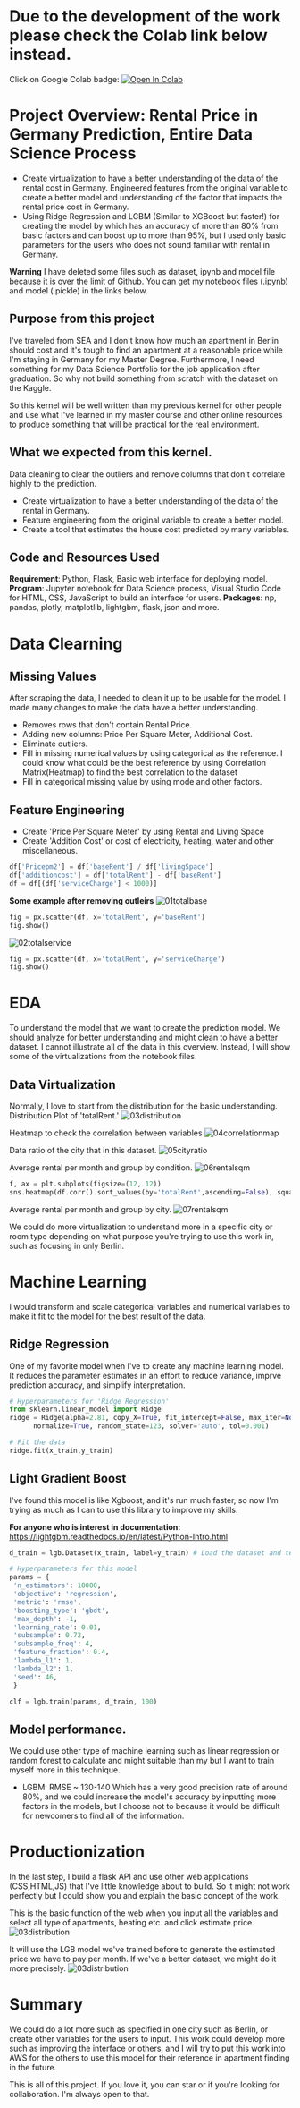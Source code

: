 # Due to the development of the work please check the Colab link below instead.

Click on Google Colab badge: [![Open In Colab](https://colab.research.google.com/assets/colab-badge.svg)](https://colab.research.google.com/drive/1biEgivJEOUVS8KbeTXyb1lNgsVtbitYj)

# Project Overview: Rental Price in Germany Prediction, Entire Data Science Process
- Create virtualization to have a better understanding of the data of the rental cost in Germany.
Engineered features from the original variable to create a better model and understanding of the factor that impacts the rental price cost in Germany.
- Using Ridge Regression and LGBM (Similar to XGBoost but faster!) for creating the model by which has an accuracy of more than 80% from basic factors and can boost up to more than 95%, but I used only basic parameters for the users who does not sound familiar with rental in Germany.

**Warning** I have deleted some files such as dataset, ipynb and model file because it is over the limit of Github. You can get my notebook files (.ipynb) and model (.pickle) in the links below.

## Purpose from this project

I've traveled from SEA and I don't know how much an apartment in Berlin should cost and it's tough to find an apartment at a reasonable price while I'm staying in Germany for my Master Degree. Furthermore, I need something for my Data Science Portfolio for the job application after graduation. So why not build something from scratch with the dataset on the Kaggle.

So this kernel will be well written than my previous kernel for other people and use what I've learned in my master course and other online resources to produce something that will be practical for the real environment.

## What we expected from this kernel.
Data cleaning to clear the outliers and remove columns that don't correlate highly to the prediction.
- Create virtualization to have a better understanding of the data of the rental in Germany.
- Feature engineering from the original variable to create a better model.
- Create a tool that estimates the house cost predicted by many variables.

## Code and Resources Used
**Requirement**: Python, Flask, Basic web interface for deploying model.
**Program**: Jupyter notebook for Data Science process, Visual Studio Code for HTML, CSS, JavaScript to build an interface for users.
**Packages**: np, pandas, plotly, matplotlib, lightgbm, flask, json and more.

# Data Clearning

## Missing Values
After scraping the data, I needed to clean it up to be usable for the model. I made many changes to make the data have a better understanding.
- Removes rows that don't contain Rental Price.
- Adding new columns: Price Per Square Meter, Additional Cost.
- Eliminate outliers.
- Fill in missing numerical values by using categorical as the reference. I could know what could be the best reference by using Correlation Matrix(Heatmap) to find the best correlation to the dataset
- Fill in categorical missing value by using mode and other factors.


## Feature Engineering
- Create 'Price Per Square Meter' by using Rental and Living Space
- Create 'Addition Cost' or cost of electricity, heating, water and other miscellaneous.
```Python
df['Pricepm2'] = df['baseRent'] / df['livingSpace']
df['additioncost'] = df['totalRent'] - df['baseRent']
df = df[(df['serviceCharge'] < 1000)]
```

**Some example after removing outleirs**
![01totalbase](link)
```Python
fig = px.scatter(df, x='totalRent', y='baseRent')
fig.show()
```

![02totalservice](link)
```Python
fig = px.scatter(df, x='totalRent', y='serviceCharge')
fig.show()
```

# EDA
To understand the model that we want to create the prediction model. We should analyze for better understanding and might clean to have a better dataset. I cannot illustrate all of the data in this overview. Instead, I will show some of the virtualizations from the notebook files.

## Data Virtualization
Normally, I love to start from the distribution for the basic understanding. Distribution Plot of 'totalRent.'
![03distribution](link)



Heatmap to check the correlation between variables
![04correlationmap](link)


Data ratio of the city that in this dataset.
![05cityratio](link)

Average rental per month and group by condition.
![06rentalsqm](link)
```Python
f, ax = plt.subplots(figsize=(12, 12))
sns.heatmap(df.corr().sort_values(by='totalRent',ascending=False), square = True,fmt='.2f' ,annot = True)
```

Average rental per month and group by city.
![07rentalsqm](link)

We could do more virtualization to understand more in a specific city or room type depending on what purpose you're trying to use this work in, such as focusing in only Berlin.

# Machine Learning
I would transform and scale categorical variables and numerical variables to make it fit to the model for the best result of the data.

## Ridge Regression
One of my favorite model when I've to create any machine learning model. It reduces the parameter estimates in an effort to reduce variance, imprve prediction accuracy, and simplify interpretation.
```Python
# Hyperparameters for 'Ridge Regression'
from sklearn.linear_model import Ridge
ridge = Ridge(alpha=2.81, copy_X=True, fit_intercept=False, max_iter=None,
      normalize=True, random_state=123, solver='auto', tol=0.001)

# Fit the data
ridge.fit(x_train,y_train)
```
## Light Gradient Boost
I've found this model is like Xgboost, and it's run much faster, so now I'm trying as much as I can to use this library to improve my skills.

**For anyone who is interest in documentation:** https://lightgbm.readthedocs.io/en/latest/Python-Intro.html
```Python
d_train = lgb.Dataset(x_train, label=y_train) # Load the dataset and test

# Hyperparameters for this model
params = {
 'n_estimators': 10000,
 'objective': 'regression',
 'metric': 'rmse',
 'boosting_type': 'gbdt',
 'max_depth': -1,
 'learning_rate': 0.01,
 'subsample': 0.72,
 'subsample_freq': 4,
 'feature_fraction': 0.4,
 'lambda_l1': 1,
 'lambda_l2': 1,
 'seed': 46,
 }

clf = lgb.train(params, d_train, 100)
```

## Model performance.
We could use other type of machine learning such as linear regression or random forest to calculate and might suitable than my but I want to train myself more in this technique.
- LGBM: RMSE ~ 130-140
Which has a very good precision rate of around 80%, and we could increase the model's accuracy by inputting more factors in the models, but I choose not to because it would be difficult for newcomers to find all of the information.

# Productionization
In the last step, I build a flask API and use other web applications (CSS,HTML,JS) that I've little knowledge about to build. So it might not work perfectly but I could show you and explain the basic concept of the work.

This is the basic function of the web when you input all the variables and select all type of apartments, heating etc. and click estimate price.
![03distribution](link)

It will use the LGB model we've trained before to generate the estimated price we have to pay per month. If we've a better dataset, we might do it more precisely.
![03distribution](link)

# Summary
We could do a lot more such as specified in one city such as Berlin, or create other variables for the users to input. This work could develop more such as improving the interface or others, and I will try to put this work into AWS for the others to use this model for their reference in apartment finding in the future.

This is all of this project. If you love it, you can star or if you're looking for collaboration. I'm always open to that.
